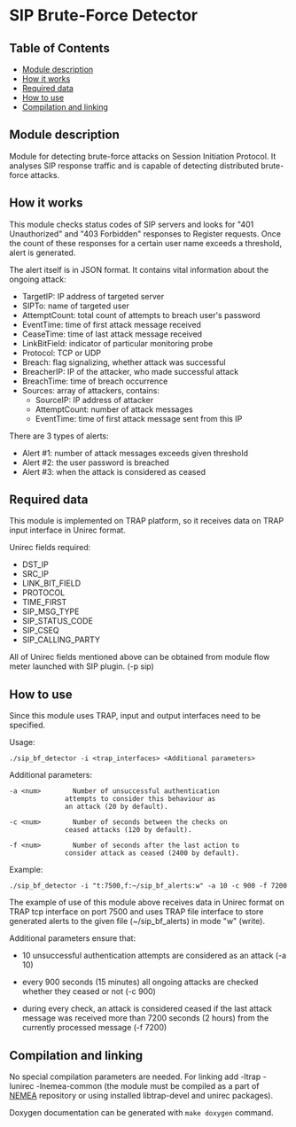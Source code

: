 # SIP Brute-Force Detector


## Table of Contents

* [Module description](#module-description)
* [How it works](#how-it-works)
* [Required data](#required-data)
* [How to use](#how-to-use)
* [Compilation and linking](#compilation-and-linking)


## <a name="module-description">Module description</a>

Module for detecting brute-force attacks on Session Initiation Protocol.
It analyses SIP response traffic and is capable of detecting distributed
brute-force attacks.


## <a name="how-it-works">How it works</a>

This module checks status codes of SIP servers and looks for
"401 Unauthorized" and "403 Forbidden" responses to Register requests.
Once the count of these responses for a certain user name exceeds a threshold,
alert is generated.

The alert itself is in JSON format. It contains vital information about the ongoing attack:

 - TargetIP: IP address of targeted server
 - SIPTo: name of targeted user
 - AttemptCount: total count of attempts to breach user's password
 - EventTime: time of first attack message received
 - CeaseTime: time of last attack message received
 - LinkBitField: indicator of particular monitoring probe
 - Protocol: TCP or UDP
 - Breach: flag signalizing, whether attack was successful
 - BreacherIP: IP of the attacker, who made successful attack
 - BreachTime: time of breach occurrence
 - Sources: array of attackers, contains:
    - SourceIP: IP address of attacker
    - AttemptCount: number of attack messages
    - EventTime: time of first attack message sent from this IP


There are 3 types of alerts:

 - Alert #1: number of attack messages exceeds given threshold
 - Alert #2: the user password is breached
 - Alert #3: when the attack is considered as ceased


## <a name="required-data">Required data</a>

This module is implemented on TRAP platform, so it receives data on
TRAP input interface in Unirec format.

Unirec fields required:

 - DST\_IP
 - SRC\_IP
 - LINK\_BIT\_FIELD
 - PROTOCOL
 - TIME\_FIRST
 - SIP\_MSG\_TYPE
 - SIP\_STATUS\_CODE
 - SIP\_CSEQ
 - SIP\_CALLING\_PARTY

All of Unirec fields mentioned above can be obtained from module flow meter launched with SIP plugin. (-p sip)

## <a name="how-to-use">How to use</a>

Since this module uses TRAP, input and output interfaces need to be specified.

Usage:

```
./sip_bf_detector -i <trap_interfaces> <Additional parameters>
```

Additional parameters:

    -a <num>		Number of unsuccessful authentication
                  attempts to consider this behaviour as
                  an attack (20 by default).

    -c <num>		Number of seconds between the checks on
                  ceased attacks (120 by default).

    -f <num>		Number of seconds after the last action to
                  consider attack as ceased (2400 by default).

Example:

```
./sip_bf_detector -i "t:7500,f:~/sip_bf_alerts:w" -a 10 -c 900 -f 7200
```

The example of use of this module above receives data in Unirec format on
TRAP tcp interface on port 7500 and uses TRAP file interface to store
generated alerts to the given file (~/sip\_bf\_alerts) in mode "w" (write).

Additional parameters ensure that:

 - 10 unsuccessful authentication attempts are considered as an attack (-a 10)

 - every 900 seconds (15 minutes) all ongoing attacks are checked whether they ceased or not (-c 900)

 - during every check, an attack is considered ceased if the last attack message was received
   more than 7200 seconds (2 hours) from the currently processed message (-f 7200)

## <a name="compilation-and-linking">Compilation and linking</a>

No special compilation parameters are needed. For linking add -ltrap -lunirec -lnemea-common
(the module must be compiled as a part of [NEMEA](https://github.com/CESNET/Nemea) repository or using installed libtrap-devel and unirec packages).

Doxygen documentation can be generated with `make doxygen` command.
